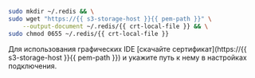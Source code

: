
```bash
sudo mkdir ~/.redis && \
sudo wget "https://{{ s3-storage-host }}{{ pem-path }}" \
    --output-document ~/.redis/{{ crt-local-file }} && \
sudo chmod 0655 ~/.redis/{{ crt-local-file }}
```

Для использования графических IDE [скачайте сертификат](https://{{ s3-storage-host }}{{ pem-path }}) и укажите путь к нему в настройках подключения.

